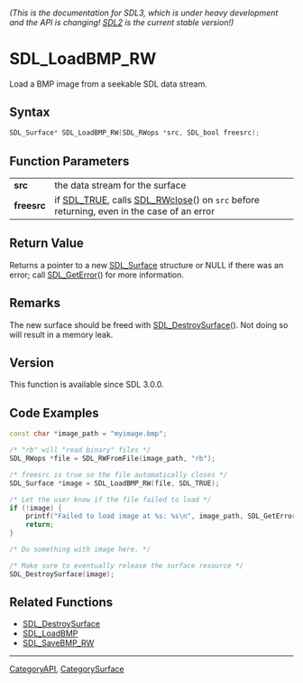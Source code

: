 ###### (This is the documentation for SDL3, which is under heavy development and the API is changing! [SDL2](https://wiki.libsdl.org/SDL2/) is the current stable version!)
# SDL_LoadBMP_RW

Load a BMP image from a seekable SDL data stream.

## Syntax

```c
SDL_Surface* SDL_LoadBMP_RW(SDL_RWops *src, SDL_bool freesrc);

```

## Function Parameters

|                 |                                                                                                                     |
| --------------- | ------------------------------------------------------------------------------------------------------------------- |
| **src**         | the data stream for the surface                                                                                     |
| **freesrc**     | if [SDL_TRUE](SDL_TRUE.md), calls [SDL_RWclose](SDL_RWclose.md)() on `src` before returning, even in the case of an error |

## Return Value

Returns a pointer to a new [SDL_Surface](SDL_Surface.md) structure or NULL if
there was an error; call [SDL_GetError](SDL_GetError.md)() for more
information.

## Remarks

The new surface should be freed with
[SDL_DestroySurface](SDL_DestroySurface.md)(). Not doing so will result in a
memory leak.

## Version

This function is available since SDL 3.0.0.

## Code Examples

```c++
const char *image_path = "myimage.bmp";

/* "rb" will "read binary" files */
SDL_RWops *file = SDL_RWFromFile(image_path, "rb");

/* freesrc is true so the file automatically closes */
SDL_Surface *image = SDL_LoadBMP_RW(file, SDL_TRUE);

/* Let the user know if the file failed to load */
if (!image) {
    printf("Failed to load image at %s: %s\n", image_path, SDL_GetError());
    return;
}

/* Do something with image here. */

/* Make sure to eventually release the surface resource */
SDL_DestroySurface(image);
```

## Related Functions

* [SDL_DestroySurface](SDL_DestroySurface.md)
* [SDL_LoadBMP](SDL_LoadBMP.md)
* [SDL_SaveBMP_RW](SDL_SaveBMP_RW.md)

----
[CategoryAPI](CategoryAPI.md), [CategorySurface](CategorySurface.md)
